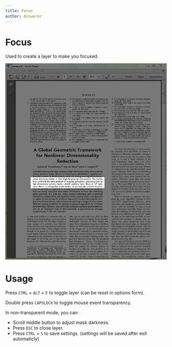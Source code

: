 ```yaml
---
title: Focus
author: Answeror
---
```


# Focus

Used to create a layer to make you focused.

![focus](https://github.com/Answeror/focus/raw/master/images/snapshot.png)

# Usage

Press `CTRL` + `ALT` + `F` to toggle layer (can be reset in options form).

Double press `CAPSLOCK` to toggle mouse event transparency.

In non-transparent mode, you can:

* Scroll middle button to adjust mask darkness.
* Press `ESC` to close layer.
* Press `CTRL` + `S` to save settings. (settings will be saved after exit
  automaticly)
